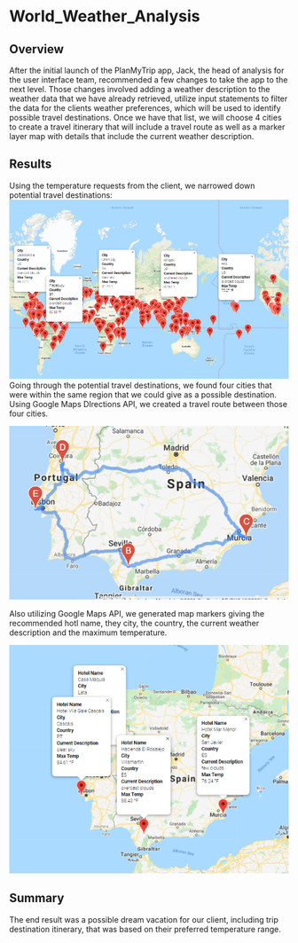 # World_Weather_Analysis
## Overview
After the initial launch of the PlanMyTrip app, Jack, the head of analysis for the user interface team, recommended a few changes to take the app to the next level. Those changes involved adding a weather description to the weather data that we have already retrieved, utilize input statements to filter the data for the clients weather preferences, which will be used to identify possible travel destinations. Once we have that list, we will choose 4 cities to create a travel itinerary that will include a travel route as well as a marker layer map with details that include the current weather description.


## Results

Using the temperature requests from the client, we narrowed down potential travel destinations:
<img src=Vacation_Search\WeatherPy_vacation_map.png >
Going through the potential travel destinations, we found four cities that were within the same region that we could give as a possible destination.
Using Google Maps DIrections API, we created a travel route between those four cities.


<img src=Vacation_Itinerary\WeatherPy_travel_map.png>

Also utilizing Google Maps API, we generated map markers giving the recommended hotl name, they  city, the country, the current weather description and the maximum temperature.

<img src=Vacation_Itinerary\WeatherPy_travel_map_markers.png>

## Summary
The end result was a possible dream vacation for our client, including trip destination itinerary, that was based on their preferred temperature range.